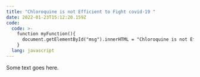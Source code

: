 ```yaml
---
title: "Chloroquine is not Efficient to Fight covid-19 "
date: 2022-01-23T15:12:20.159Z
code:
  code: >-
    function myFunction(){
      document.getElementById("msg").innerHTML = "Chloroquine is not Efficient. And it does not matter what you think."
    }
  lang: javascript
---
```

Some text goes here.
